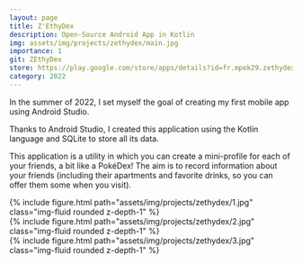 ```yaml
---
layout: page
title: Z'EthyDex
description: Open-Source Android App in Kotlin
img: assets/img/projects/zethydex/main.jpg
importance: 1
git: ZEthyDex
store: https://play.google.com/store/apps/details?id=fr.mpek29.zethydex
category: 2022
---
```


In the summer of 2022, I set myself the goal of creating my first mobile app using Android Studio.

Thanks to Android Studio, I created this application using the Kotlin language and SQLite to store all its data.

This application is a utility in which you can create a mini-profile for each of your friends, a bit like a PokéDex! The aim is to record information about your friends (including their apartments and favorite drinks, so you can offer them some when you visit).

<div class="row">
    <div class="col-sm mt-3 mt-md-0">
        {% include figure.html path="assets/img/projects/zethydex/1.jpg" class="img-fluid rounded z-depth-1" %}
    </div>
    <div class="col-sm mt-3 mt-md-0">
        {% include figure.html path="assets/img/projects/zethydex/2.jpg" class="img-fluid rounded z-depth-1" %}
    </div>
    <div class="col-sm mt-3 mt-md-0">
        {% include figure.html path="assets/img/projects/zethydex/3.jpg" class="img-fluid rounded z-depth-1" %}
    </div>
</div>
